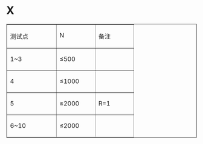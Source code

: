 

# X


<table border="1" cellpadding="0" cellspacing="0">
<tbody>
<tr>
<td valign="top" width="114">
<p>
测试点
</p>
</td>
<td valign="top" width="86">
<p>
N
</p>
</td>
<td valign="top" width="85">
<p>
备注
</p>
</td>
</tr>
<tr>
<td valign="top" width="114">
<p>
1~3
</p>
</td>
<td valign="top" width="86">
<p>
≤500
</p>
</td>
<td valign="top" width="85">
<p>
 
</p>
</td>
</tr>
<tr>
<td valign="top" width="114">
<p>
4
</p>
</td>
<td valign="top" width="86">
<p>
≤1000
</p>
</td>
<td valign="top" width="85">
<p>
 
</p>
</td>
</tr>
<tr>
<td valign="top" width="114">
<p>
5
</p>
</td>
<td valign="top" width="86">
<p>
≤2000
</p>
</td>
<td valign="top" width="85">
<p>
R=1
</p>
</td>
</tr>
<tr>
<td valign="top" width="114">
<p>
6~10
</p>
</td>
<td valign="top" width="86">
<p>
≤2000
</p>
</td>
<td valign="top" width="85">
<p>
 
</p>
</td>
</tr>
</tbody>
</table>
<p>
<br/>
 
</p>
